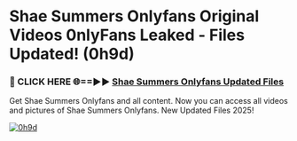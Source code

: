 # Shae Summers Onlyfans Original Videos 0nlyFans Leaked - Files Updated! (0h9d)

<h3>🔴 CLICK HERE 🌐==►► <a href="https://tinyurl.com/3hn5wdd3" rel="nofollow">Shae Summers Onlyfans Updated Files</a></h3>

Get Shae Summers Onlyfans and all content. Now you can access all videos and pictures of Shae Summers Onlyfans. New Updated Files 2025!

[![0h9d](https://i.imgur.com/4HnBqBT.gif)](https://tinyurl.com/3hn5wdd3)
